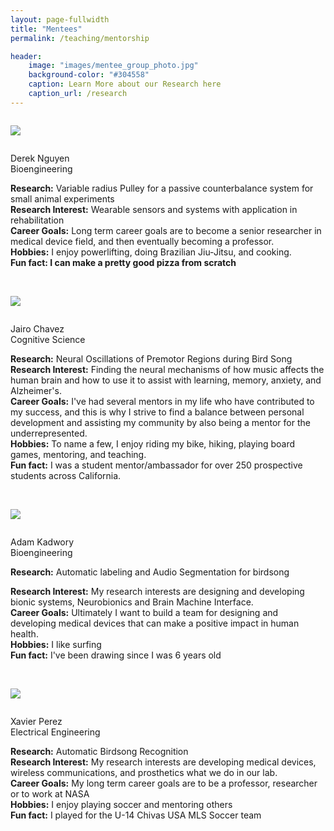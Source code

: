 ```yaml
---
layout: page-fullwidth
title: "Mentees"
permalink: /teaching/mentorship

header:
    image: "images/mentee_group_photo.jpg"
    background-color: "#304558"
    caption: Learn More about our Research here
    caption_url: /research
---
```


<div class="row">
  <div class="small-4 columns">

  <a href="https://www.linkedin.com/in/derek-nguyen-104aa7172/"><img src="../images/derek_abrcms.jpg" align="left" /></a>
  </div><p>
  Derek Nguyen <br> Bioengineering</p>

  <p>
  <b>Research:</b> Variable radius Pulley for a passive counterbalance system for small animal experiments <br>
  <b>Research Interest:</b> Wearable sensors and systems with application in rehabilitation <br>
  <b>Career Goals:</b> Long term career goals are to become a senior researcher in medical device field, and then eventually becoming a professor. <br>
  <b>Hobbies:</b> I enjoy powerlifting, doing Brazilian Jiu-Jitsu, and cooking. <br>
  <b>Fun fact: I can make a pretty good pizza from scratch</b>
  </p>


</div>

<br>

<div class="row">
  <div class="small-4 columns">

  <a href="https://www.linkedin.com/in/jairo-chávez/"><img src="../images/jairo_abrcms.jpg" align="left" /></a>
  </div><p>
  Jairo Chavez <br> Cognitive Science</p>

  <p>
  <b>Research:</b> Neural Oscillations of Premotor Regions during Bird Song <br>
  <b>Research Interest:</b> Finding the neural mechanisms of how music affects the human brain and how to use it to assist with learning, memory, anxiety, and Alzheimer's. <br>
  <b>Career Goals:</b> I've had several mentors in my life who have contributed to my success, and this is why I strive to find a balance between personal development and assisting my community by also being a mentor for the underrepresented. <br>
  <b>Hobbies:</b> To name a few, I enjoy riding my bike, hiking, playing board games, mentoring, and teaching. <br>
  <b>Fun fact:</b> I was a student mentor/ambassador for over 250 prospective students across California.
  </p>


</div>

<br>

<div class="row">
  <div class="small-4 columns">

  <a href="https://www.linkedin.com/in/adam-kadwory90/"><img src="../images/adam_abrcms.jpg" align="left" /></a>
  </div><p>
  Adam Kadwory <br> Bioengineering</p>

  <p>
  <b>Research:</b> Automatic labeling and Audio Segmentation for birdsong <br>

  <b>Research Interest:</b>  My research interests are designing and developing bionic systems, Neurobionics and Brain Machine Interface.<br>
  <b>Career Goals:</b> Ultimately I want to build a team for designing and developing medical devices that can make a positive impact in human health. <br>
  <b>Hobbies:</b> I like surfing <br>
  <b>Fun fact:</b> I've been drawing since I was 6 years old

  </p>


</div>

<br>

<div class="row">
  <div class="small-4 columns">

  <a href="http://linkedin.com/in/xaviperez10"><img src="../images/Xavier_headshot.jpg" align="left" /></a>
  </div><p>
  Xavier Perez <br> Electrical Engineering</p>

  <p>
  <b>Research:</b> Automatic Birdsong Recognition <br>
  <b>Research Interest:</b> My research interests are developing medical devices, wireless communications, and prosthetics what we do in our lab. <br>
  <b>Career Goals:</b> My long term career goals are to be a professor, researcher or to work at NASA <br>
  <b>Hobbies:</b> I enjoy playing soccer and mentoring others <br>
  <b>Fun fact:</b> I played for the U-14 Chivas USA MLS Soccer team
  </p>


</div>
